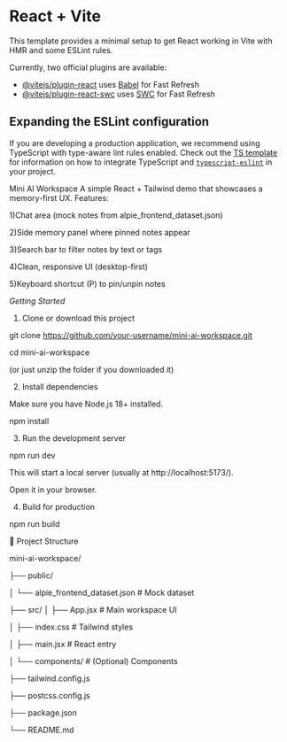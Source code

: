 # React + Vite

This template provides a minimal setup to get React working in Vite with HMR and some ESLint rules.

Currently, two official plugins are available:

- [@vitejs/plugin-react](https://github.com/vitejs/vite-plugin-react/blob/main/packages/plugin-react) uses [Babel](https://babeljs.io/) for Fast Refresh
- [@vitejs/plugin-react-swc](https://github.com/vitejs/vite-plugin-react/blob/main/packages/plugin-react-swc) uses [SWC](https://swc.rs/) for Fast Refresh

## Expanding the ESLint configuration

If you are developing a production application, we recommend using TypeScript with type-aware lint rules enabled. Check out the [TS template](https://github.com/vitejs/vite/tree/main/packages/create-vite/template-react-ts) for information on how to integrate TypeScript and [`typescript-eslint`](https://typescript-eslint.io) in your project.


 Mini AI Workspace
A simple React + Tailwind demo that showcases a memory-first UX.
Features:

1)Chat area (mock notes from alpie_frontend_dataset.json)

2)Side memory panel where pinned notes appear

3)Search bar to filter notes by text or tags

4)Clean, responsive UI (desktop-first)

5)Keyboard shortcut (P) to pin/unpin notes

*Getting Started*
1. Clone or download this project

git clone https://github.com/your-username/mini-ai-workspace.git

cd mini-ai-workspace

(or just unzip the folder if you downloaded it)

2. Install dependencies
   
Make sure you have Node.js 18+ installed.

npm install

3. Run the development server

npm run dev

This will start a local server (usually at http://localhost:5173/).

Open it in your browser.

4. Build for production

npm run build

📂 Project Structure

mini-ai-workspace/

├── public/

│   └── alpie_frontend_dataset.json   # Mock dataset

├── src/
│   ├── App.jsx                       # Main workspace UI

│   ├── index.css                     # Tailwind styles

│   ├── main.jsx                      # React entry

│   └── components/                   # (Optional) Components

├── tailwind.config.js

├── postcss.config.js

├── package.json

└── README.md
